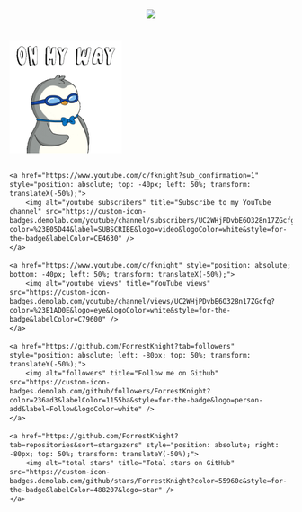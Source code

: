 <h1 align="center">
    <img src="https://readme-typing-svg.herokuapp.com/?font=Righteous&size=35&center=true&vCenter=true&width=600&height=70&duration=5000&lines=Hello+There!;+My+name+is+China;+I'm+a+mobile+application+developer!" />
</h1>

<p align="center" style="position: relative; display: inline-block;">
    <img src="./assets/gif/walking-ready.gif" width="200" />
    
    <a href="https://www.youtube.com/c/fknight?sub_confirmation=1" style="position: absolute; top: -40px; left: 50%; transform: translateX(-50%);">
        <img alt="youtube subscribers" title="Subscribe to my YouTube channel" src="https://custom-icon-badges.demolab.com/youtube/channel/subscribers/UC2WHjPDvbE6O328n17ZGcfg?color=%23E05D44&label=SUBSCRIBE&logo=video&logoColor=white&style=for-the-badge&labelColor=CE4630" />
    </a>
    
    <a href="https://www.youtube.com/c/fknight" style="position: absolute; bottom: -40px; left: 50%; transform: translateX(-50%);">
        <img alt="youtube views" title="YouTube views" src="https://custom-icon-badges.demolab.com/youtube/channel/views/UC2WHjPDvbE6O328n17ZGcfg?color=%23E1AD0E&logo=eye&logoColor=white&style=for-the-badge&labelColor=C79600" />
    </a>
    
    <a href="https://github.com/ForrestKnight?tab=followers" style="position: absolute; left: -80px; top: 50%; transform: translateY(-50%);">
        <img alt="followers" title="Follow me on Github" src="https://custom-icon-badges.demolab.com/github/followers/ForrestKnight?color=236ad3&labelColor=1155ba&style=for-the-badge&logo=person-add&label=Follow&logoColor=white" />
    </a>
    
    <a href="https://github.com/ForrestKnight?tab=repositories&sort=stargazers" style="position: absolute; right: -80px; top: 50%; transform: translateY(-50%);">
        <img alt="total stars" title="Total stars on GitHub" src="https://custom-icon-badges.demolab.com/github/stars/ForrestKnight?color=55960c&style=for-the-badge&labelColor=488207&logo=star" />
    </a>
</p>
